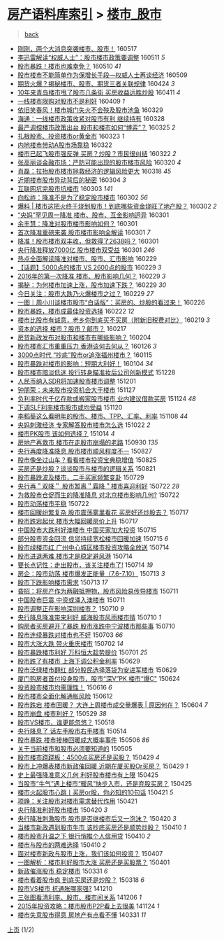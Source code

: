 [房产语料库索引](../../README.md)  > [楼市_股市](楼市_股市.md)
====
> [back](../README.md)

- [刚刚，两个大消息突袭楼市、股市！](http://jkwz.applinzi.com/ittc/6833327205794710533.html#%E5%88%9A%E5%88%9A%EF%BC%8C%E4%B8%A4%E4%B8%AA%E5%A4%A7%E6%B6%88%E6%81%AF%E7%AA%81%E8%A2%AD%E6%A5%BC%E5%B8%82%E3%80%81%E8%82%A1%E5%B8%82%EF%BC%81) 160517  
- [李迅雷解读“权威人士”：股市楼市政策要调整](http://jkwz.applinzi.com/ittc/6831069232452076548.html#%E6%9D%8E%E8%BF%85%E9%9B%B7%E8%A7%A3%E8%AF%BB%E2%80%9C%E6%9D%83%E5%A8%81%E4%BA%BA%E5%A3%AB%E2%80%9D%EF%BC%9A%E8%82%A1%E5%B8%82%E6%A5%BC%E5%B8%82%E6%94%BF%E7%AD%96%E8%A6%81%E8%B0%83%E6%95%B4) 160511 *5* 
- [股市暴跌！楼市也难幸免？](http://jkwz.applinzi.com/ittc/6830695107258745861.html#%E8%82%A1%E5%B8%82%E6%9A%B4%E8%B7%8C%EF%BC%81%E6%A5%BC%E5%B8%82%E4%B9%9F%E9%9A%BE%E5%B9%B8%E5%85%8D%EF%BC%9F) 160510 *41* 
- [股市楼市不能简单作为保增长手段—权威人士再谈经济](http://jkwz.applinzi.com/ittc/6830295871107105797.html#%E8%82%A1%E5%B8%82%E6%A5%BC%E5%B8%82%E4%B8%8D%E8%83%BD%E7%AE%80%E5%8D%95%E4%BD%9C%E4%B8%BA%E4%BF%9D%E5%A2%9E%E9%95%BF%E6%89%8B%E6%AE%B5%E2%80%94%E6%9D%83%E5%A8%81%E4%BA%BA%E5%A3%AB%E5%86%8D%E8%B0%88%E7%BB%8F%E6%B5%8E) 160509  
- [期货火爆？揭秘楼市、股市、期货三者关联规律](http://jkwz.applinzi.com/ittc/6824575090674893828.html#%E6%9C%9F%E8%B4%A7%E7%81%AB%E7%88%86%EF%BC%9F%E6%8F%AD%E7%A7%98%E6%A5%BC%E5%B8%82%E3%80%81%E8%82%A1%E5%B8%82%E3%80%81%E6%9C%9F%E8%B4%A7%E4%B8%89%E8%80%85%E5%85%B3%E8%81%94%E8%A7%84%E5%BE%8B) 160424 *3* 
- [10年来青岛楼市甩了股市几条街 买房收益远胜炒股](http://jkwz.applinzi.com/ittc/6819729226605265925.html#10%E5%B9%B4%E6%9D%A5%E9%9D%92%E5%B2%9B%E6%A5%BC%E5%B8%82%E7%94%A9%E4%BA%86%E8%82%A1%E5%B8%82%E5%87%A0%E6%9D%A1%E8%A1%97+%E4%B9%B0%E6%88%BF%E6%94%B6%E7%9B%8A%E8%BF%9C%E8%83%9C%E7%82%92%E8%82%A1) 160411 *4* 
- [一线楼市限购对股市不是利好](http://jkwz.applinzi.com/ittc/6818897703693976580.html#%E4%B8%80%E7%BA%BF%E6%A5%BC%E5%B8%82%E9%99%90%E8%B4%AD%E5%AF%B9%E8%82%A1%E5%B8%82%E4%B8%8D%E6%98%AF%E5%88%A9%E5%A5%BD) 160409 *1* 
- [依旧笑春风！楼市城门失火不会殃及股市池鱼](http://jkwz.applinzi.com/ittc/6814918973321643013.html#%E4%BE%9D%E6%97%A7%E7%AC%91%E6%98%A5%E9%A3%8E%EF%BC%81%E6%A5%BC%E5%B8%82%E5%9F%8E%E9%97%A8%E5%A4%B1%E7%81%AB%E4%B8%8D%E4%BC%9A%E6%AE%83%E5%8F%8A%E8%82%A1%E5%B8%82%E6%B1%A0%E9%B1%BC) 160329  
- [海通：一线楼市政策收紧对股市有利 继续持有](http://jkwz.applinzi.com/ittc/6814565415359349765.html#%E6%B5%B7%E9%80%9A%EF%BC%9A%E4%B8%80%E7%BA%BF%E6%A5%BC%E5%B8%82%E6%94%BF%E7%AD%96%E6%94%B6%E7%B4%A7%E5%AF%B9%E8%82%A1%E5%B8%82%E6%9C%89%E5%88%A9+%E7%BB%A7%E7%BB%AD%E6%8C%81%E6%9C%89) 160328  
- [最严调控楼市政策出台 股市和楼市如何“博弈”？](http://jkwz.applinzi.com/ittc/6813569108045988868.html#%E6%9C%80%E4%B8%A5%E8%B0%83%E6%8E%A7%E6%A5%BC%E5%B8%82%E6%94%BF%E7%AD%96%E5%87%BA%E5%8F%B0+%E8%82%A1%E5%B8%82%E5%92%8C%E6%A5%BC%E5%B8%82%E5%A6%82%E4%BD%95%E2%80%9C%E5%8D%9A%E5%BC%88%E2%80%9D%EF%BC%9F) 160325 *2* 
- [扎根股市、投资楼市or黄金市](http://jkwz.applinzi.com/ittc/6812807625473262597.html#%E6%89%8E%E6%A0%B9%E8%82%A1%E5%B8%82%E3%80%81%E6%8A%95%E8%B5%84%E6%A5%BC%E5%B8%82or%E9%BB%84%E9%87%91%E5%B8%82) 160323 *1* 
- [内地楼市带动A股市场靠稳](http://jkwz.applinzi.com/ittc/6812339790745699332.html#%E5%86%85%E5%9C%B0%E6%A5%BC%E5%B8%82%E5%B8%A6%E5%8A%A8A%E8%82%A1%E5%B8%82%E5%9C%BA%E9%9D%A0%E7%A8%B3) 160322  
- [楼市已起飞股市强反弹 买房？炒股？市民很纠结](http://jkwz.applinzi.com/ittc/6812324421494637573.html#%E6%A5%BC%E5%B8%82%E5%B7%B2%E8%B5%B7%E9%A3%9E%E8%82%A1%E5%B8%82%E5%BC%BA%E5%8F%8D%E5%BC%B9+%E4%B9%B0%E6%88%BF%EF%BC%9F%E7%82%92%E8%82%A1%EF%BC%9F%E5%B8%82%E6%B0%91%E5%BE%88%E7%BA%A0%E7%BB%93) 160322 *2* 
- [张高丽谈金融市场：严防可能出现的股市楼市风险](http://jkwz.applinzi.com/ittc/6811611473314841604.html#%E5%BC%A0%E9%AB%98%E4%B8%BD%E8%B0%88%E9%87%91%E8%9E%8D%E5%B8%82%E5%9C%BA%EF%BC%9A%E4%B8%A5%E9%98%B2%E5%8F%AF%E8%83%BD%E5%87%BA%E7%8E%B0%E7%9A%84%E8%82%A1%E5%B8%82%E6%A5%BC%E5%B8%82%E9%A3%8E%E9%99%A9) 160320 *4* 
- [肖磊：拉抬股市楼市拯救经济的逻辑风险更大](http://jkwz.applinzi.com/ittc/6810950979767763973.html#%E8%82%96%E7%A3%8A%EF%BC%9A%E6%8B%89%E6%8A%AC%E8%82%A1%E5%B8%82%E6%A5%BC%E5%B8%82%E6%8B%AF%E6%95%91%E7%BB%8F%E6%B5%8E%E7%9A%84%E9%80%BB%E8%BE%91%E9%A3%8E%E9%99%A9%E6%9B%B4%E5%A4%A7) 160318 *45* 
- [近期楼市股市异动背后的秘密](http://jkwz.applinzi.com/ittc/6805728037345690629.html#%E8%BF%91%E6%9C%9F%E6%A5%BC%E5%B8%82%E8%82%A1%E5%B8%82%E5%BC%82%E5%8A%A8%E8%83%8C%E5%90%8E%E7%9A%84%E7%A7%98%E5%AF%86) 160304 *3* 
- [互联网坑完股市坑楼市](http://jkwz.applinzi.com/ittc/6805278836342129669.html#%E4%BA%92%E8%81%94%E7%BD%91%E5%9D%91%E5%AE%8C%E8%82%A1%E5%B8%82%E5%9D%91%E6%A5%BC%E5%B8%82) 160303 *141* 
- [向松祚：降准不是为了稳定股市楼市](http://jkwz.applinzi.com/ittc/6805106455728358404.html#%E5%90%91%E6%9D%BE%E7%A5%9A%EF%BC%9A%E9%99%8D%E5%87%86%E4%B8%8D%E6%98%AF%E4%B8%BA%E4%BA%86%E7%A8%B3%E5%AE%9A%E8%82%A1%E5%B8%82%E6%A5%BC%E5%B8%82) 160302 *56* 
- [爆料 | 楼市这把火终于烧到股市！到底哪些资金烧旺了地产股？](http://jkwz.applinzi.com/ittc/6805090576030499844.html#%E7%88%86%E6%96%99+%7C+%E6%A5%BC%E5%B8%82%E8%BF%99%E6%8A%8A%E7%81%AB%E7%BB%88%E4%BA%8E%E7%83%A7%E5%88%B0%E8%82%A1%E5%B8%82%EF%BC%81%E5%88%B0%E5%BA%95%E5%93%AA%E4%BA%9B%E8%B5%84%E9%87%91%E7%83%A7%E6%97%BA%E4%BA%86%E5%9C%B0%E4%BA%A7%E8%82%A1%EF%BC%9F) 160302 *2* 
- [“央妈”罕见周一降准  楼市、股市、互金影响迥异](http://jkwz.applinzi.com/ittc/6804614739841778692.html#%E2%80%9C%E5%A4%AE%E5%A6%88%E2%80%9D%E7%BD%95%E8%A7%81%E5%91%A8%E4%B8%80%E9%99%8D%E5%87%86++%E6%A5%BC%E5%B8%82%E3%80%81%E8%82%A1%E5%B8%82%E3%80%81%E4%BA%92%E9%87%91%E5%BD%B1%E5%93%8D%E8%BF%A5%E5%BC%82) 160301  
- [余丰慧：降准对股市楼市影响如何？](http://jkwz.applinzi.com/ittc/6804559831469917189.html#%E4%BD%99%E4%B8%B0%E6%85%A7%EF%BC%9A%E9%99%8D%E5%87%86%E5%AF%B9%E8%82%A1%E5%B8%82%E6%A5%BC%E5%B8%82%E5%BD%B1%E5%93%8D%E5%A6%82%E4%BD%95%EF%BC%9F) 160301  
- [首次降准重磅来袭 股市楼市影响全解读](http://jkwz.applinzi.com/ittc/6804534459286160389.html#%E9%A6%96%E6%AC%A1%E9%99%8D%E5%87%86%E9%87%8D%E7%A3%85%E6%9D%A5%E8%A2%AD+%E8%82%A1%E5%B8%82%E6%A5%BC%E5%B8%82%E5%BD%B1%E5%93%8D%E5%85%A8%E8%A7%A3%E8%AF%BB) 160301 *7* 
- [降准！股市楼市双丰收，但救得了2638吗？](http://jkwz.applinzi.com/ittc/6804517335285105669.html#%E9%99%8D%E5%87%86%EF%BC%81%E8%82%A1%E5%B8%82%E6%A5%BC%E5%B8%82%E5%8F%8C%E4%B8%B0%E6%94%B6%EF%BC%8C%E4%BD%86%E6%95%91%E5%BE%97%E4%BA%862638%E5%90%97%EF%BC%9F) 160301  
- [央行降准释放7000亿 股市楼市双受益](http://jkwz.applinzi.com/ittc/6804420228733731844.html#%E5%A4%AE%E8%A1%8C%E9%99%8D%E5%87%86%E9%87%8A%E6%94%BE7000%E4%BA%BF+%E8%82%A1%E5%B8%82%E6%A5%BC%E5%B8%82%E5%8F%8C%E5%8F%97%E7%9B%8A) 160301 *246* 
- [热点全面解读降准对楼市、股市、汇市影响](http://jkwz.applinzi.com/ittc/6804370096298394629.html#%E7%83%AD%E7%82%B9%E5%85%A8%E9%9D%A2%E8%A7%A3%E8%AF%BB%E9%99%8D%E5%87%86%E5%AF%B9%E6%A5%BC%E5%B8%82%E3%80%81%E8%82%A1%E5%B8%82%E3%80%81%E6%B1%87%E5%B8%82%E5%BD%B1%E5%93%8D) 160229  
- [【话题】5000点的楼市 VS 2600点的股市](http://jkwz.applinzi.com/ittc/6804326483212370949.html#%E3%80%90%E8%AF%9D%E9%A2%98%E3%80%915000%E7%82%B9%E7%9A%84%E6%A5%BC%E5%B8%82+VS+2600%E7%82%B9%E7%9A%84%E8%82%A1%E5%B8%82) 160229 *3* 
- [2016年的第一次降准 楼市、股市影响几何？](http://jkwz.applinzi.com/ittc/6804322951331578884.html#2016%E5%B9%B4%E7%9A%84%E7%AC%AC%E4%B8%80%E6%AC%A1%E9%99%8D%E5%87%86+%E6%A5%BC%E5%B8%82%E3%80%81%E8%82%A1%E5%B8%82%E5%BD%B1%E5%93%8D%E5%87%A0%E4%BD%95%EF%BC%9F) 160229 *3* 
- [揭秘：为何楼市加速上涨，股市加速下跌？](http://jkwz.applinzi.com/ittc/6804255189003404293.html#%E6%8F%AD%E7%A7%98%EF%BC%9A%E4%B8%BA%E4%BD%95%E6%A5%BC%E5%B8%82%E5%8A%A0%E9%80%9F%E4%B8%8A%E6%B6%A8%EF%BC%8C%E8%82%A1%E5%B8%82%E5%8A%A0%E9%80%9F%E4%B8%8B%E8%B7%8C%EF%BC%9F) 160229 *30* 
- [今日关注：股市大跌乃火爆楼市之过？](http://jkwz.applinzi.com/ittc/6804252611960112132.html#%E4%BB%8A%E6%97%A5%E5%85%B3%E6%B3%A8%EF%BC%9A%E8%82%A1%E5%B8%82%E5%A4%A7%E8%B7%8C%E4%B9%83%E7%81%AB%E7%88%86%E6%A5%BC%E5%B8%82%E4%B9%8B%E8%BF%87%EF%BC%9F) 160229 *27* 
- [一图｜周小川谈楼市股市“白话版”：买房的、炒股的看过来！](http://jkwz.applinzi.com/ittc/6803230736412836868.html#%E4%B8%80%E5%9B%BE%EF%BD%9C%E5%91%A8%E5%B0%8F%E5%B7%9D%E8%B0%88%E6%A5%BC%E5%B8%82%E8%82%A1%E5%B8%82%E2%80%9C%E7%99%BD%E8%AF%9D%E7%89%88%E2%80%9D%EF%BC%9A%E4%B9%B0%E6%88%BF%E7%9A%84%E3%80%81%E7%82%92%E8%82%A1%E7%9A%84%E7%9C%8B%E8%BF%87%E6%9D%A5%EF%BC%81) 160226  
- [股市暴跌，楼市成最佳投资选择](http://jkwz.applinzi.com/ittc/6801582542587167748.html#%E8%82%A1%E5%B8%82%E6%9A%B4%E8%B7%8C%EF%BC%8C%E6%A5%BC%E5%B8%82%E6%88%90%E6%9C%80%E4%BD%B3%E6%8A%95%E8%B5%84%E9%80%89%E6%8B%A9) 160222 *12* 
- [楼市比股市有诚意，老乡你到底买不买房（附新旧税费对比）](http://jkwz.applinzi.com/ittc/6800663382533342212.html#%E6%A5%BC%E5%B8%82%E6%AF%94%E8%82%A1%E5%B8%82%E6%9C%89%E8%AF%9A%E6%84%8F%EF%BC%8C%E8%80%81%E4%B9%A1%E4%BD%A0%E5%88%B0%E5%BA%95%E4%B9%B0%E4%B8%8D%E4%B9%B0%E6%88%BF%EF%BC%88%E9%99%84%E6%96%B0%E6%97%A7%E7%A8%8E%E8%B4%B9%E5%AF%B9%E6%AF%94%EF%BC%89) 160219 *3* 
- [资本的选择 楼市？股市？邮市？](http://jkwz.applinzi.com/ittc/6799872180879885317.html#%E8%B5%84%E6%9C%AC%E7%9A%84%E9%80%89%E6%8B%A9+%E6%A5%BC%E5%B8%82%EF%BC%9F%E8%82%A1%E5%B8%82%EF%BC%9F%E9%82%AE%E5%B8%82%EF%BC%9F) 160217  
- [房贷新政发布对股市和楼市有哪些影响？](http://jkwz.applinzi.com/ittc/6794775526749242372.html#%E6%88%BF%E8%B4%B7%E6%96%B0%E6%94%BF%E5%8F%91%E5%B8%83%E5%AF%B9%E8%82%A1%E5%B8%82%E5%92%8C%E6%A5%BC%E5%B8%82%E6%9C%89%E5%93%AA%E4%BA%9B%E5%BD%B1%E5%93%8D%EF%BC%9F) 160204  
- [股市楼市汇市重重压力 香港该何去何从？](http://jkwz.applinzi.com/ittc/6791489922204697604.html#%E8%82%A1%E5%B8%82%E6%A5%BC%E5%B8%82%E6%B1%87%E5%B8%82%E9%87%8D%E9%87%8D%E5%8E%8B%E5%8A%9B+%E9%A6%99%E6%B8%AF%E8%AF%A5%E4%BD%95%E5%8E%BB%E4%BD%95%E4%BB%8E%EF%BC%9F) 160126 *3* 
- [3000点时代 “抄底”股市or追涨福州楼市？](http://jkwz.applinzi.com/ittc/6787574499088286725.html#3000%E7%82%B9%E6%97%B6%E4%BB%A3+%E2%80%9C%E6%8A%84%E5%BA%95%E2%80%9D%E8%82%A1%E5%B8%82or%E8%BF%BD%E6%B6%A8%E7%A6%8F%E5%B7%9E%E6%A5%BC%E5%B8%82%EF%BC%9F) 160115  
- [股市暴跌对楼市的影响：短期大利好！](http://jkwz.applinzi.com/ittc/6783536268776571908.html#%E8%82%A1%E5%B8%82%E6%9A%B4%E8%B7%8C%E5%AF%B9%E6%A5%BC%E5%B8%82%E7%9A%84%E5%BD%B1%E5%93%8D%EF%BC%9A%E7%9F%AD%E6%9C%9F%E5%A4%A7%E5%88%A9%E5%A5%BD%EF%BC%81) 160104 *34* 
- [股市楼市暗淡低迷 投行转身瞄准妆后公司创新模式](http://jkwz.applinzi.com/ittc/6780894548029080580.html#%E8%82%A1%E5%B8%82%E6%A5%BC%E5%B8%82%E6%9A%97%E6%B7%A1%E4%BD%8E%E8%BF%B7+%E6%8A%95%E8%A1%8C%E8%BD%AC%E8%BA%AB%E7%9E%84%E5%87%86%E5%A6%86%E5%90%8E%E5%85%AC%E5%8F%B8%E5%88%9B%E6%96%B0%E6%A8%A1%E5%BC%8F) 151228  
- [人民币纳入SDR将加速股市楼市调整](http://jkwz.applinzi.com/ittc/6770755023512536068.html#%E4%BA%BA%E6%B0%91%E5%B8%81%E7%BA%B3%E5%85%A5SDR%E5%B0%86%E5%8A%A0%E9%80%9F%E8%82%A1%E5%B8%82%E6%A5%BC%E5%B8%82%E8%B0%83%E6%95%B4) 151201  
- [钟朋荣：未来股市投资机会大于楼市](http://jkwz.applinzi.com/ittc/6769275823563736069.html#%E9%92%9F%E6%9C%8B%E8%8D%A3%EF%BC%9A%E6%9C%AA%E6%9D%A5%E8%82%A1%E5%B8%82%E6%8A%95%E8%B5%84%E6%9C%BA%E4%BC%9A%E5%A4%A7%E4%BA%8E%E6%A5%BC%E5%B8%82) 151127  
- [负利率时代千亿存款或搬家股市楼市 业内建议借款买房](http://jkwz.applinzi.com/ittc/6768310826629071876.html#%E8%B4%9F%E5%88%A9%E7%8E%87%E6%97%B6%E4%BB%A3%E5%8D%83%E4%BA%BF%E5%AD%98%E6%AC%BE%E6%88%96%E6%90%AC%E5%AE%B6%E8%82%A1%E5%B8%82%E6%A5%BC%E5%B8%82+%E4%B8%9A%E5%86%85%E5%BB%BA%E8%AE%AE%E5%80%9F%E6%AC%BE%E4%B9%B0%E6%88%BF) 151124 *48* 
- [下调SLF利率楼市股市或均受益](http://jkwz.applinzi.com/ittc/6766737812418462725.html#%E4%B8%8B%E8%B0%83SLF%E5%88%A9%E7%8E%87%E6%A5%BC%E5%B8%82%E8%82%A1%E5%B8%82%E6%88%96%E5%9D%87%E5%8F%97%E7%9B%8A) 151120  
- [李稻葵这么看明年的股市、楼市、TPP、汇率、利率](http://jkwz.applinzi.com/ittc/6762364352439256068.html#%E6%9D%8E%E7%A8%BB%E8%91%B5%E8%BF%99%E4%B9%88%E7%9C%8B%E6%98%8E%E5%B9%B4%E7%9A%84%E8%82%A1%E5%B8%82%E3%80%81%E6%A5%BC%E5%B8%82%E3%80%81TPP%E3%80%81%E6%B1%87%E7%8E%87%E3%80%81%E5%88%A9%E7%8E%87) 151108 *44* 
- [央妈刺激经济 专家解答股市楼市怎么选](http://jkwz.applinzi.com/ittc/6755940233726182404.html#%E5%A4%AE%E5%A6%88%E5%88%BA%E6%BF%80%E7%BB%8F%E6%B5%8E+%E4%B8%93%E5%AE%B6%E8%A7%A3%E7%AD%94%E8%82%A1%E5%B8%82%E6%A5%BC%E5%B8%82%E6%80%8E%E4%B9%88%E9%80%89) 151022 *2* 
- [楼市PK股市 该如何选择？](http://jkwz.applinzi.com/ittc/6752911805039363076.html#%E6%A5%BC%E5%B8%82PK%E8%82%A1%E5%B8%82+%E8%AF%A5%E5%A6%82%E4%BD%95%E9%80%89%E6%8B%A9%EF%BC%9F) 151014 *4* 
- [房地产再救市 楼市在走股市崩塌的老路](http://jkwz.applinzi.com/ittc/6747918106693813253.html#%E6%88%BF%E5%9C%B0%E4%BA%A7%E5%86%8D%E6%95%91%E5%B8%82+%E6%A5%BC%E5%B8%82%E5%9C%A8%E8%B5%B0%E8%82%A1%E5%B8%82%E5%B4%A9%E5%A1%8C%E7%9A%84%E8%80%81%E8%B7%AF) 150930 *135* 
- [央行再度降准降息 股市楼市顺风程度不一](http://jkwz.applinzi.com/ittc/6735067989746566148.html#%E5%A4%AE%E8%A1%8C%E5%86%8D%E5%BA%A6%E9%99%8D%E5%87%86%E9%99%8D%E6%81%AF+%E8%82%A1%E5%B8%82%E6%A5%BC%E5%B8%82%E9%A1%BA%E9%A3%8E%E7%A8%8B%E5%BA%A6%E4%B8%8D%E4%B8%80) 150827  
- [股市像坐过山车？看看楼市投资宝典稳增值](http://jkwz.applinzi.com/ittc/6734603196977415173.html#%E8%82%A1%E5%B8%82%E5%83%8F%E5%9D%90%E8%BF%87%E5%B1%B1%E8%BD%A6%EF%BC%9F%E7%9C%8B%E7%9C%8B%E6%A5%BC%E5%B8%82%E6%8A%95%E8%B5%84%E5%AE%9D%E5%85%B8%E7%A8%B3%E5%A2%9E%E5%80%BC) 150825  
- [买房还是炒股？谈谈股市与楼市的逻辑关系](http://jkwz.applinzi.com/ittc/547650615748302844.html#%E4%B9%B0%E6%88%BF%E8%BF%98%E6%98%AF%E7%82%92%E8%82%A1%EF%BC%9F%E8%B0%88%E8%B0%88%E8%82%A1%E5%B8%82%E4%B8%8E%E6%A5%BC%E5%B8%82%E7%9A%84%E9%80%BB%E8%BE%91%E5%85%B3%E7%B3%BB) 150821  
- [股市暴跌波及楼市，二手买家频繁变卦](http://jkwz.applinzi.com/ittc/547650611434692566.html#%E8%82%A1%E5%B8%82%E6%9A%B4%E8%B7%8C%E6%B3%A2%E5%8F%8A%E6%A5%BC%E5%B8%82%EF%BC%8C%E4%BA%8C%E6%89%8B%E4%B9%B0%E5%AE%B6%E9%A2%91%E7%B9%81%E5%8F%98%E5%8D%A6) 150729  
- [央行再＂双降＂ 股市暂离＂霜降＂楼市喜迎利好](http://jkwz.applinzi.com/ittc/547650614959814166.html#%E5%A4%AE%E8%A1%8C%E5%86%8D%EF%BC%82%E5%8F%8C%E9%99%8D%EF%BC%82+%E8%82%A1%E5%B8%82%E6%9A%82%E7%A6%BB%EF%BC%82%E9%9C%9C%E9%99%8D%EF%BC%82%E6%A5%BC%E5%B8%82%E5%96%9C%E8%BF%8E%E5%88%A9%E5%A5%BD) 150722 *28* 
- [为救股市仓促而生的降准降息 对北京楼市影响几何?](http://jkwz.applinzi.com/ittc/547650614967848752.html#%E4%B8%BA%E6%95%91%E8%82%A1%E5%B8%82%E4%BB%93%E4%BF%83%E8%80%8C%E7%94%9F%E7%9A%84%E9%99%8D%E5%87%86%E9%99%8D%E6%81%AF+%E5%AF%B9%E5%8C%97%E4%BA%AC%E6%A5%BC%E5%B8%82%E5%BD%B1%E5%93%8D%E5%87%A0%E4%BD%95%3F) 150722  
- [股市动荡楼市平稳](http://jkwz.applinzi.com/ittc/547650615029648957.html#%E8%82%A1%E5%B8%82%E5%8A%A8%E8%8D%A1%E6%A5%BC%E5%B8%82%E5%B9%B3%E7%A8%B3) 150722  
- [楼市回暖纷繁复杂 股市震荡雾里看花 买房好还炒股去？](http://jkwz.applinzi.com/ittc/547650614726913405.html#%E6%A5%BC%E5%B8%82%E5%9B%9E%E6%9A%96%E7%BA%B7%E7%B9%81%E5%A4%8D%E6%9D%82+%E8%82%A1%E5%B8%82%E9%9C%87%E8%8D%A1%E9%9B%BE%E9%87%8C%E7%9C%8B%E8%8A%B1+%E4%B9%B0%E6%88%BF%E5%A5%BD%E8%BF%98%E7%82%92%E8%82%A1%E5%8E%BB%EF%BC%9F) 150717  
- [股市跌宕起伏 楼市大幅回暖房价上升](http://jkwz.applinzi.com/ittc/547650615081481379.html#%E8%82%A1%E5%B8%82%E8%B7%8C%E5%AE%95%E8%B5%B7%E4%BC%8F+%E6%A5%BC%E5%B8%82%E5%A4%A7%E5%B9%85%E5%9B%9E%E6%9A%96%E6%88%BF%E4%BB%B7%E4%B8%8A%E5%8D%87) 150717  
- [中国股市大跌利好澳楼市 中国买家加大投资](http://jkwz.applinzi.com/ittc/547650615069013620.html#%E4%B8%AD%E5%9B%BD%E8%82%A1%E5%B8%82%E5%A4%A7%E8%B7%8C%E5%88%A9%E5%A5%BD%E6%BE%B3%E6%A5%BC%E5%B8%82+%E4%B8%AD%E5%9B%BD%E4%B9%B0%E5%AE%B6%E5%8A%A0%E5%A4%A7%E6%8A%95%E8%B5%84) 150715  
- [部分股市资金回流 信贷持续宽松楼市回暖加速](http://jkwz.applinzi.com/ittc/547650615067816464.html#%E9%83%A8%E5%88%86%E8%82%A1%E5%B8%82%E8%B5%84%E9%87%91%E5%9B%9E%E6%B5%81+%E4%BF%A1%E8%B4%B7%E6%8C%81%E7%BB%AD%E5%AE%BD%E6%9D%BE%E6%A5%BC%E5%B8%82%E5%9B%9E%E6%9A%96%E5%8A%A0%E9%80%9F) 150715 *6* 
- [股市绿楼市红 广州中心城区楼市投资攻略全放送](http://jkwz.applinzi.com/ittc/547650615061493120.html#%E8%82%A1%E5%B8%82%E7%BB%BF%E6%A5%BC%E5%B8%82%E7%BA%A2+%E5%B9%BF%E5%B7%9E%E4%B8%AD%E5%BF%83%E5%9F%8E%E5%8C%BA%E6%A5%BC%E5%B8%82%E6%8A%95%E8%B5%84%E6%94%BB%E7%95%A5%E5%85%A8%E6%94%BE%E9%80%81) 150714  
- [股市进退两难 楼市才是稳定避风港](http://jkwz.applinzi.com/ittc/547650615058221017.html#%E8%82%A1%E5%B8%82%E8%BF%9B%E9%80%80%E4%B8%A4%E9%9A%BE+%E6%A5%BC%E5%B8%82%E6%89%8D%E6%98%AF%E7%A8%B3%E5%AE%9A%E9%81%BF%E9%A3%8E%E6%B8%AF) 150714  
- [要长点记性：走出股市，该关注楼市了!](http://jkwz.applinzi.com/ittc/547650615058787055.html#%E8%A6%81%E9%95%BF%E7%82%B9%E8%AE%B0%E6%80%A7%EF%BC%9A%E8%B5%B0%E5%87%BA%E8%82%A1%E5%B8%82%EF%BC%8C%E8%AF%A5%E5%85%B3%E6%B3%A8%E6%A5%BC%E5%B8%82%E4%BA%86%21) 150714 *19* 
- [房企：股市动荡 楼市爆发正能量（7.6-7.10）](http://jkwz.applinzi.com/ittc/547650615054648618.html#%E6%88%BF%E4%BC%81%EF%BC%9A%E8%82%A1%E5%B8%82%E5%8A%A8%E8%8D%A1+%E6%A5%BC%E5%B8%82%E7%88%86%E5%8F%91%E6%AD%A3%E8%83%BD%E9%87%8F%EF%BC%887.6-7.10%EF%BC%89) 150713 *3* 
- [股市下跌影响楼市需求](http://jkwz.applinzi.com/ittc/547650615022480163.html#%E8%82%A1%E5%B8%82%E4%B8%8B%E8%B7%8C%E5%BD%B1%E5%93%8D%E6%A5%BC%E5%B8%82%E9%9C%80%E6%B1%82) 150713 *17* 
- [昏招：将房产作为两融抵押物，股市风险易传导楼市](http://jkwz.applinzi.com/ittc/547650614996758560.html#%E6%98%8F%E6%8B%9B%EF%BC%9A%E5%B0%86%E6%88%BF%E4%BA%A7%E4%BD%9C%E4%B8%BA%E4%B8%A4%E8%9E%8D%E6%8A%B5%E6%8A%BC%E7%89%A9%EF%BC%8C%E8%82%A1%E5%B8%82%E9%A3%8E%E9%99%A9%E6%98%93%E4%BC%A0%E5%AF%BC%E6%A5%BC%E5%B8%82) 150711  
- [中国股市巨震 中资或涌入澳楼市](http://jkwz.applinzi.com/ittc/547650615031179415.html#%E4%B8%AD%E5%9B%BD%E8%82%A1%E5%B8%82%E5%B7%A8%E9%9C%87+%E4%B8%AD%E8%B5%84%E6%88%96%E6%B6%8C%E5%85%A5%E6%BE%B3%E6%A5%BC%E5%B8%82) 150711  
- [股市调整正在影响深圳楼市？](http://jkwz.applinzi.com/ittc/547650615040170770.html#%E8%82%A1%E5%B8%82%E8%B0%83%E6%95%B4%E6%AD%A3%E5%9C%A8%E5%BD%B1%E5%93%8D%E6%B7%B1%E5%9C%B3%E6%A5%BC%E5%B8%82%EF%BC%9F) 150710 *9* 
- [央行降息降准带来利好 威海股市风雨楼市晴](http://jkwz.applinzi.com/ittc/547650614971894806.html#%E5%A4%AE%E8%A1%8C%E9%99%8D%E6%81%AF%E9%99%8D%E5%87%86%E5%B8%A6%E6%9D%A5%E5%88%A9%E5%A5%BD+%E5%A8%81%E6%B5%B7%E8%82%A1%E5%B8%82%E9%A3%8E%E9%9B%A8%E6%A5%BC%E5%B8%82%E6%99%B4) 150710 *1* 
- [购房者买房避开了暴跌 股市涨跌中宁波楼市那些事](http://jkwz.applinzi.com/ittc/547650611422615982.html#%E8%B4%AD%E6%88%BF%E8%80%85%E4%B9%B0%E6%88%BF%E9%81%BF%E5%BC%80%E4%BA%86%E6%9A%B4%E8%B7%8C+%E8%82%A1%E5%B8%82%E6%B6%A8%E8%B7%8C%E4%B8%AD%E5%AE%81%E6%B3%A2%E6%A5%BC%E5%B8%82%E9%82%A3%E4%BA%9B%E4%BA%8B) 150710  
- [股市连续暴跌对楼市也不好](http://jkwz.applinzi.com/ittc/547650611427074976.html#%E8%82%A1%E5%B8%82%E8%BF%9E%E7%BB%AD%E6%9A%B4%E8%B7%8C%E5%AF%B9%E6%A5%BC%E5%B8%82%E4%B9%9F%E4%B8%8D%E5%A5%BD) 150703 *66* 
- [股市大涨大跌 带火重庆楼市](http://jkwz.applinzi.com/ittc/547650611424359602.html#%E8%82%A1%E5%B8%82%E5%A4%A7%E6%B6%A8%E5%A4%A7%E8%B7%8C+%E5%B8%A6%E7%81%AB%E9%87%8D%E5%BA%86%E6%A5%BC%E5%B8%82) 150702 *14* 
- [股市暴跌楼市利好  万科恒大趁势提价](http://jkwz.applinzi.com/ittc/547650611423907828.html#%E8%82%A1%E5%B8%82%E6%9A%B4%E8%B7%8C%E6%A5%BC%E5%B8%82%E5%88%A9%E5%A5%BD++%E4%B8%87%E7%A7%91%E6%81%92%E5%A4%A7%E8%B6%81%E5%8A%BF%E6%8F%90%E4%BB%B7) 150701 *25* 
- [股市跌了有楼市 上海下调公积金利率](http://jkwz.applinzi.com/ittc/547650611423652896.html#%E8%82%A1%E5%B8%82%E8%B7%8C%E4%BA%86%E6%9C%89%E6%A5%BC%E5%B8%82+%E4%B8%8A%E6%B5%B7%E4%B8%8B%E8%B0%83%E5%85%AC%E7%A7%AF%E9%87%91%E5%88%A9%E7%8E%87) 150629  
- [股市泛绿楼市翻红 部分股民选择落袋为安进军楼市](http://jkwz.applinzi.com/ittc/547650611424953235.html#%E8%82%A1%E5%B8%82%E6%B3%9B%E7%BB%BF%E6%A5%BC%E5%B8%82%E7%BF%BB%E7%BA%A2+%E9%83%A8%E5%88%86%E8%82%A1%E6%B0%91%E9%80%89%E6%8B%A9%E8%90%BD%E8%A2%8B%E4%B8%BA%E5%AE%89%E8%BF%9B%E5%86%9B%E6%A5%BC%E5%B8%82) 150629  
- [厦门购房者首付投身股市，股市“深V”PK 楼市“爆C&quot;](http://jkwz.applinzi.com/ittc/547650611426467908.html#%E5%8E%A6%E9%97%A8%E8%B4%AD%E6%88%BF%E8%80%85%E9%A6%96%E4%BB%98%E6%8A%95%E8%BA%AB%E8%82%A1%E5%B8%82%EF%BC%8C%E8%82%A1%E5%B8%82%E2%80%9C%E6%B7%B1V%E2%80%9DPK+%E6%A5%BC%E5%B8%82%E2%80%9C%E7%88%86C%26quot%3B) 150624  
- [投资股市楼市均需理性！](http://jkwz.applinzi.com/ittc/547650611421868658.html#%E6%8A%95%E8%B5%84%E8%82%A1%E5%B8%82%E6%A5%BC%E5%B8%82%E5%9D%87%E9%9C%80%E7%90%86%E6%80%A7%EF%BC%81) 150616 *6* 
- [股市楼市全面化解通胀风险](http://jkwz.applinzi.com/ittc/547650611423130979.html#%E8%82%A1%E5%B8%82%E6%A5%BC%E5%B8%82%E5%85%A8%E9%9D%A2%E5%8C%96%E8%A7%A3%E9%80%9A%E8%83%80%E9%A3%8E%E9%99%A9) 150612  
- [股市跌宕 楼市回暖？ 大连上周楼市成交量爆表 | 原因何在？](http://jkwz.applinzi.com/ittc/547650611419034201.html#%E8%82%A1%E5%B8%82%E8%B7%8C%E5%AE%95+%E6%A5%BC%E5%B8%82%E5%9B%9E%E6%9A%96%EF%BC%9F+%E5%A4%A7%E8%BF%9E%E4%B8%8A%E5%91%A8%E6%A5%BC%E5%B8%82%E6%88%90%E4%BA%A4%E9%87%8F%E7%88%86%E8%A1%A8+%7C+%E5%8E%9F%E5%9B%A0%E4%BD%95%E5%9C%A8%EF%BC%9F) 150604 *7* 
- [股市崩盘 楼市利好？](http://jkwz.applinzi.com/ittc/547650611412759412.html#%E8%82%A1%E5%B8%82%E5%B4%A9%E7%9B%98+%E6%A5%BC%E5%B8%82%E5%88%A9%E5%A5%BD%EF%BC%9F) 150529 *38* 
- [股市VS楼市，谁更能忽悠？](http://jkwz.applinzi.com/ittc/547650611409831691.html#%E8%82%A1%E5%B8%82VS%E6%A5%BC%E5%B8%82%EF%BC%8C%E8%B0%81%E6%9B%B4%E8%83%BD%E5%BF%BD%E6%82%A0%EF%BC%9F) 150518  
- [央行降息了 话左手股市右手楼市](http://jkwz.applinzi.com/ittc/547650611410892511.html#%E5%A4%AE%E8%A1%8C%E9%99%8D%E6%81%AF%E4%BA%86+%E8%AF%9D%E5%B7%A6%E6%89%8B%E8%82%A1%E5%B8%82%E5%8F%B3%E6%89%8B%E6%A5%BC%E5%B8%82) 150514  
- [股市暴跌 楼市接棒回暖成大概率事件](http://jkwz.applinzi.com/ittc/547650611408056867.html#%E8%82%A1%E5%B8%82%E6%9A%B4%E8%B7%8C+%E6%A5%BC%E5%B8%82%E6%8E%A5%E6%A3%92%E5%9B%9E%E6%9A%96%E6%88%90%E5%A4%A7%E6%A6%82%E7%8E%87%E4%BA%8B%E4%BB%B6) 150506 *86* 
- [关于当前楼市和股市必须要知道的](http://jkwz.applinzi.com/ittc/547650611411189675.html#%E5%85%B3%E4%BA%8E%E5%BD%93%E5%89%8D%E6%A5%BC%E5%B8%82%E5%92%8C%E8%82%A1%E5%B8%82%E5%BF%85%E9%A1%BB%E8%A6%81%E7%9F%A5%E9%81%93%E7%9A%84) 150505  
- [股市楼市跷跷板：4500点买房还是买股？](http://jkwz.applinzi.com/ittc/547650611407704869.html#%E8%82%A1%E5%B8%82%E6%A5%BC%E5%B8%82%E8%B7%B7%E8%B7%B7%E6%9D%BF%EF%BC%9A4500%E7%82%B9%E4%B9%B0%E6%88%BF%E8%BF%98%E6%98%AF%E4%B9%B0%E8%82%A1%EF%BC%9F) 150429 *4* 
- [股市上冲爆表楼市新政催回暖 近期在厦买股Or买房？](http://jkwz.applinzi.com/ittc/547650611408987887.html#%E8%82%A1%E5%B8%82%E4%B8%8A%E5%86%B2%E7%88%86%E8%A1%A8%E6%A5%BC%E5%B8%82%E6%96%B0%E6%94%BF%E5%82%AC%E5%9B%9E%E6%9A%96+%E8%BF%91%E6%9C%9F%E5%9C%A8%E5%8E%A6%E4%B9%B0%E8%82%A1Or%E4%B9%B0%E6%88%BF%EF%BC%9F) 150429 *1* 
- [史上最强降准意义几何 利好股市楼市有上限](http://jkwz.applinzi.com/ittc/547650611409019433.html#%E5%8F%B2%E4%B8%8A%E6%9C%80%E5%BC%BA%E9%99%8D%E5%87%86%E6%84%8F%E4%B9%89%E5%87%A0%E4%BD%95+%E5%88%A9%E5%A5%BD%E8%82%A1%E5%B8%82%E6%A5%BC%E5%B8%82%E6%9C%89%E4%B8%8A%E9%99%90) 150425  
- [当股市“牛气”遇上楼市“暖风”快步入市，还是弃股买房？](http://jkwz.applinzi.com/ittc/547650611406552814.html#%E5%BD%93%E8%82%A1%E5%B8%82%E2%80%9C%E7%89%9B%E6%B0%94%E2%80%9D%E9%81%87%E4%B8%8A%E6%A5%BC%E5%B8%82%E2%80%9C%E6%9A%96%E9%A3%8E%E2%80%9D%E5%BF%AB%E6%AD%A5%E5%85%A5%E5%B8%82%EF%BC%8C%E8%BF%98%E6%98%AF%E5%BC%83%E8%82%A1%E4%B9%B0%E6%88%BF%EF%BC%9F) 150425  
- [楼市火起股市心跳丨买房or股，你必知的10句话](http://jkwz.applinzi.com/ittc/547650611407319934.html#%E6%A5%BC%E5%B8%82%E7%81%AB%E8%B5%B7%E8%82%A1%E5%B8%82%E5%BF%83%E8%B7%B3%E4%B8%A8%E4%B9%B0%E6%88%BFor%E8%82%A1%EF%BC%8C%E4%BD%A0%E5%BF%85%E7%9F%A5%E7%9A%8410%E5%8F%A5%E8%AF%9D) 150421 *5* 
- [项峥：关注股市对楼市需求替代作用](http://jkwz.applinzi.com/ittc/547650611404765483.html#%E9%A1%B9%E5%B3%A5%EF%BC%9A%E5%85%B3%E6%B3%A8%E8%82%A1%E5%B8%82%E5%AF%B9%E6%A5%BC%E5%B8%82%E9%9C%80%E6%B1%82%E6%9B%BF%E4%BB%A3%E4%BD%9C%E7%94%A8) 150421  
- [央行降准利好股市楼市](http://jkwz.applinzi.com/ittc/547650611407666009.html#%E5%A4%AE%E8%A1%8C%E9%99%8D%E5%87%86%E5%88%A9%E5%A5%BD%E8%82%A1%E5%B8%82%E6%A5%BC%E5%B8%82) 150420 *3* 
- [央行降准刺激股市 股市是否继楼市后又一泡沫？](http://jkwz.applinzi.com/ittc/547650611407824907.html#%E5%A4%AE%E8%A1%8C%E9%99%8D%E5%87%86%E5%88%BA%E6%BF%80%E8%82%A1%E5%B8%82+%E8%82%A1%E5%B8%82%E6%98%AF%E5%90%A6%E7%BB%A7%E6%A5%BC%E5%B8%82%E5%90%8E%E5%8F%88%E4%B8%80%E6%B3%A1%E6%B2%AB%EF%BC%9F) 150420 *3* 
- [当楼市新政遇到股市牛市 该抄底买房还是顺势炒股？](http://jkwz.applinzi.com/ittc/547650611406957121.html#%E5%BD%93%E6%A5%BC%E5%B8%82%E6%96%B0%E6%94%BF%E9%81%87%E5%88%B0%E8%82%A1%E5%B8%82%E7%89%9B%E5%B8%82+%E8%AF%A5%E6%8A%84%E5%BA%95%E4%B9%B0%E6%88%BF%E8%BF%98%E6%98%AF%E9%A1%BA%E5%8A%BF%E7%82%92%E8%82%A1%EF%BC%9F) 150410 *1* 
- [楼市股市升温之下 银行悄推个人信用贷](http://jkwz.applinzi.com/ittc/547650611402997705.html#%E6%A5%BC%E5%B8%82%E8%82%A1%E5%B8%82%E5%8D%87%E6%B8%A9%E4%B9%8B%E4%B8%8B+%E9%93%B6%E8%A1%8C%E6%82%84%E6%8E%A8%E4%B8%AA%E4%BA%BA%E4%BF%A1%E7%94%A8%E8%B4%B7) 150410 *2* 
- [楼市与股市的两难选择](http://jkwz.applinzi.com/ittc/547650611404323963.html#%E6%A5%BC%E5%B8%82%E4%B8%8E%E8%82%A1%E5%B8%82%E7%9A%84%E4%B8%A4%E9%9A%BE%E9%80%89%E6%8B%A9) 150410 *2* 
- [面对楼市新政与股市上涨，我们该如何投资？](http://jkwz.applinzi.com/ittc/547650611397768355.html#%E9%9D%A2%E5%AF%B9%E6%A5%BC%E5%B8%82%E6%96%B0%E6%94%BF%E4%B8%8E%E8%82%A1%E5%B8%82%E4%B8%8A%E6%B6%A8%EF%BC%8C%E6%88%91%E4%BB%AC%E8%AF%A5%E5%A6%82%E4%BD%95%E6%8A%95%E8%B5%84%EF%BC%9F) 150407  
- [一图解析：楼市利好股市大涨 买房还是买股票？](http://jkwz.applinzi.com/ittc/547650611397627897.html#%E4%B8%80%E5%9B%BE%E8%A7%A3%E6%9E%90%EF%BC%9A%E6%A5%BC%E5%B8%82%E5%88%A9%E5%A5%BD%E8%82%A1%E5%B8%82%E5%A4%A7%E6%B6%A8+%E4%B9%B0%E6%88%BF%E8%BF%98%E6%98%AF%E4%B9%B0%E8%82%A1%E7%A5%A8%EF%BC%9F) 150401  
- [新政催涨股市 稳定楼市](http://jkwz.applinzi.com/ittc/547650611403342362.html#%E6%96%B0%E6%94%BF%E5%82%AC%E6%B6%A8%E8%82%A1%E5%B8%82+%E7%A8%B3%E5%AE%9A%E6%A5%BC%E5%B8%82) 150331 *6* 
- [楼市看着股市疯  到底买房还是炒股？](http://jkwz.applinzi.com/ittc/547650611397512976.html#%E6%A5%BC%E5%B8%82%E7%9C%8B%E7%9D%80%E8%82%A1%E5%B8%82%E7%96%AF++%E5%88%B0%E5%BA%95%E4%B9%B0%E6%88%BF%E8%BF%98%E6%98%AF%E7%82%92%E8%82%A1%EF%BC%9F) 150318 *6* 
- [股市VS楼市 抗通胀哪家强?](http://jkwz.applinzi.com/ittc/547650611380305937.html#%E8%82%A1%E5%B8%82VS%E6%A5%BC%E5%B8%82+%E6%8A%97%E9%80%9A%E8%83%80%E5%93%AA%E5%AE%B6%E5%BC%BA%3F) 141210  
- [三张图看清利率、股市、楼市间关系](http://jkwz.applinzi.com/ittc/547650611381939004.html#%E4%B8%89%E5%BC%A0%E5%9B%BE%E7%9C%8B%E6%B8%85%E5%88%A9%E7%8E%87%E3%80%81%E8%82%A1%E5%B8%82%E3%80%81%E6%A5%BC%E5%B8%82%E9%97%B4%E5%85%B3%E7%B3%BB) 141206 *1* 
- [2015年投资攻略：楼市股市P2P看上去很美](http://jkwz.applinzi.com/ittc/547650611380251583.html#2015%E5%B9%B4%E6%8A%95%E8%B5%84%E6%94%BB%E7%95%A5%EF%BC%9A%E6%A5%BC%E5%B8%82%E8%82%A1%E5%B8%82P2P%E7%9C%8B%E4%B8%8A%E5%8E%BB%E5%BE%88%E7%BE%8E) 141124 *1* 
- [楼市失意股市得意 房地产有点看不懂](http://jkwz.applinzi.com/ittc/547650611361257905.html#%E6%A5%BC%E5%B8%82%E5%A4%B1%E6%84%8F%E8%82%A1%E5%B8%82%E5%BE%97%E6%84%8F+%E6%88%BF%E5%9C%B0%E4%BA%A7%E6%9C%89%E7%82%B9%E7%9C%8B%E4%B8%8D%E6%87%82) 140331 *11* 


 [上页](楼市_股市.md)           (1/2)
